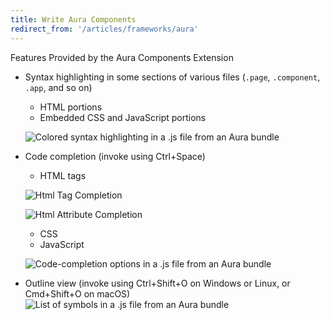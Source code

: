 ```yaml
---
title: Write Aura Components
redirect_from: '/articles/frameworks/aura'
---
```


Features Provided by the Aura Components Extension

- Syntax highlighting in some sections of various files (`.page`, `.component`, `.app`, and so on)

  - HTML portions
  - Embedded CSS and JavaScript portions

  ![Colored syntax highlighting in a .js file from an Aura bundle](/salesforcedx-vscode/images/lightning_syntax.png)

- Code completion (invoke using Ctrl+Space)

  - HTML tags

  ![Html Tag Completion](/salesforcedx-vscode/images/aura-tag-completion.png)

  ![Html Attribute Completion](/salesforcedx-vscode/images/aura-attribute-completion.png)

  - CSS
  - JavaScript

  ![Code-completion options in a .js file from an Aura bundle](/salesforcedx-vscode/images/lightning_completion.png)

- Outline view (invoke using Ctrl+Shift+O on Windows or Linux, or Cmd+Shift+O on macOS)
  ![List of symbols in a .js file from an Aura bundle](/salesforcedx-vscode/images/lightning_outline.png)

